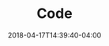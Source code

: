 ---
title: "Code"
date: 2018-04-17T14:39:40-04:00
description: ""
draft: true
tags: []
categories: ['page']
---